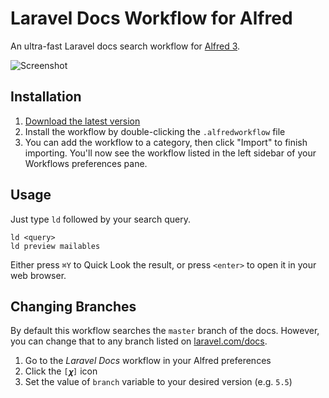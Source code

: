 # Laravel Docs Workflow for Alfred

An ultra-fast Laravel docs search workflow for [Alfred 3](https://www.alfredapp.com).

![Screenshot](screenshot.png)

## Installation

1. [Download the latest version](https://github.com/tillkruss/alfred-laravel-docs/releases/download/v0.2.3/Laravel.Docs.alfredworkflow)
2. Install the workflow by double-clicking the `.alfredworkflow` file
3. You can add the workflow to a category, then click "Import" to finish importing. You'll now see the workflow listed in the left sidebar of your Workflows preferences pane.

## Usage

Just type `ld` followed by your search query.

```
ld <query>
ld preview mailables
```

Either press `⌘Y` to Quick Look the result, or press `<enter>` to open it in your web browser.

## Changing Branches

By default this workflow searches the `master` branch of the docs. However, you can change that to any branch listed on [laravel.com/docs](https://laravel.com/docs).

1. Go to the _Laravel Docs_ workflow in your Alfred preferences
2. Click the `[𝝌]` icon
3. Set the value of `branch` variable to your desired version (e.g. `5.5`)
